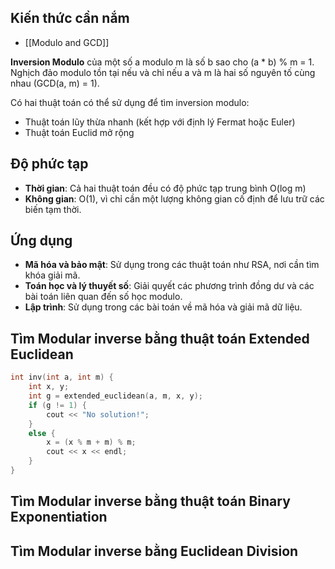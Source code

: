 ## **Kiến thức cần nắm**
- [[Modulo and GCD]]


**Inversion Modulo** của một số a modulo m là số b sao cho (a * b) % m = 1. Nghịch đảo modulo tồn tại nếu và chỉ nếu a và m là hai số nguyên tố cùng nhau (GCD(a, m) = 1).

Có hai thuật toán có thể sử dụng để tìm inversion modulo:

- Thuật toán lũy thừa nhanh (kết hợp với định lý Fermat hoặc Euler)
- Thuật toán Euclid mở rộng

## Độ phức tạp

- **Thời gian**: Cả hai thuật toán đều có độ phức tạp trung bình O(log m)
- **Không gian**: O(1), vì chỉ cần một lượng không gian cố định để lưu trữ các biến tạm thời.

## Ứng dụng

- **Mã hóa và bảo mật**: Sử dụng trong các thuật toán như RSA, nơi cần tìm khóa giải mã.
- **Toán học và lý thuyết số**: Giải quyết các phương trình đồng dư và các bài toán liên quan đến số học modulo.
- **Lập trình**: Sử dụng trong các bài toán về mã hóa và giải mã dữ liệu.

## **Tìm Modular inverse bằng thuật toán Extended Euclidean**
```cpp
int inv(int a, int m) {
	int x, y;
	int g = extended_euclidean(a, m, x, y);
	if (g != 1) {
	    cout << "No solution!";
	}
	else {
	    x = (x % m + m) % m;
	    cout << x << endl;
	}
}
```

## **Tìm Modular inverse bằng thuật toán Binary Exponentiation**

## **Tìm Modular inverse bằng Euclidean Division**
